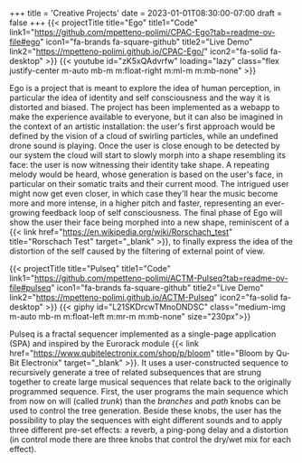 +++
title = 'Creative Projects'
date = 2023-01-01T08:30:00-07:00
draft = false
+++
{{< projectTitle title="Ego"
title1="Code" link1="https://github.com/mpetteno-polimi/CPAC-Ego?tab=readme-ov-file#ego" icon1="fa-brands fa-square-github"
title2="Live Demo" link2="https://mpetteno-polimi.github.io/CPAC-Ego/" icon2="fa-solid fa-desktop" >}}
{{< youtube id="zK5xQAdvrfw" loading="lazy" class="flex justify-center m-auto mb-m m:float-right m:ml-m m:mb-none" >}}

Ego is a project that is meant to explore the idea of human perception, in particular the idea of identity and self 
consciousness and the way it is distorted and biased. The project has been implemented as a webapp to make the experience 
available to everyone, but it can also be imagined in the context of an artistic installation: the user's first 
approach would be defined by the vision of a cloud of swirling particles, while an undefined drone sound is playing. 
Once the user is close enough to be detected by our system the cloud will start to slowly morph into a shape resembling 
its face: the user is now witnessing their identity take shape. A repeating melody would be heard, whose generation is 
based on the user's face, in particular on their somatic traits and their current mood. The intrigued user might now 
get even closer, in which case they'll hear the music become more and more intense, in a higher pitch and faster, 
representing an ever-growing feedback loop of self consciousness. The final phase of Ego will show the user their face 
being morphed into a new shape, reminiscent of a
{{< link href="https://en.wikipedia.org/wiki/Rorschach_test" title="Rorschach Test" target="_blank" >}},
to finally express the idea of the distortion of the self caused by the filtering of external point of view.

<div class="m:mb-l clear-both"></div>

{{< projectTitle title="Pulseq" 
    title1="Code" link1="https://github.com/mpetteno-polimi/ACTM-Pulseq?tab=readme-ov-file#pulseq" icon1="fa-brands fa-square-github" 
    title2="Live Demo" link2="https://mpetteno-polimi.github.io/ACTM-Pulseq" icon2="fa-solid fa-desktop" >}}
{{< giphy id="L21SKDrcwTMnoDNDSC" class="medium-img m-auto mb-m m:float-left m:mr-m m:mb-none" size="230px">}}

Pulseq is a fractal sequencer implemented as a single-page application (SPA) and inspired by the Eurorack module 
{{< link href="https://www.qubitelectronix.com/shop/p/bloom" title="Bloom by Qu-Bit Electronix" target="_blank" >}}.
It uses a user-constructed sequence to recursively generate a tree of related subsequences that are strung together to 
create large musical sequences that relate back to the originally programmed sequence. First, the user programs the main
sequence which from now on will (called *trunk*) than the *branches* and *path* knobs can be used to control the tree 
generation. Beside these knobs, the user has the possibility to play the sequences with eight different sounds and to 
apply three different pre-set effects: a reverb, a ping-pong delay and a distortion (in control mode there are three 
knobs that control the dry/wet mix for each effect).

<div class="clear-both"></div>